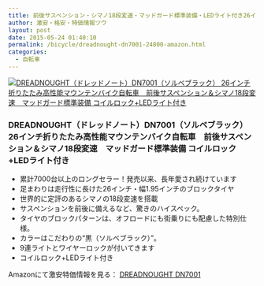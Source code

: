 ```yaml
---
title: 前後サスペンション・シマノ18段変速・マッドガード標準装備・LEDライト付き26インチ折りたたみ高性能マウンテンバイク自転車 タイムセール75％OFF激安特価23,000円台！送料無料！
author: 激安・格安・特価情報ツウ
layout: post
date: 2015-05-24 01:40:10
permalink: /bicycle/dreadnought-dn7001-24800-amazon.html
categories:
  - 自転車
---
```

<div class="img-bg2 img_L">
  <a href="//www.amazon.co.jp/exec/obidos/ASIN/B00VDVY0VK/tokkajohotsu-22/ref=nosim/" name="amanatulink" target="_blank"><img src="//ecx.images-amazon.com/images/I/6150IorelCL._SL160_.jpg" alt="DREADNOUGHT（ドレッドノート）DN7001（ソルベブラック） 26インチ折りたたみ高性能マウンテンバイク自転車　前後サスペンション＆シマノ18段変速　マッドガード標準装備 コイルロック+LEDライト付き" style="border: none;" /></a>
</div>

### DREADNOUGHT（ドレッドノート）DN7001（ソルベブラック） 26インチ折りたたみ高性能マウンテンバイク自転車　前後サスペンション＆シマノ18段変速　マッドガード標準装備 コイルロック+LEDライト付き
<!--more-->

* 累計7000台以上のロングセラー！発売以来、長年愛され続けています
* 足まわりは走行性に長けた26インチ・幅1.95インチのブロックタイヤ
* 世界的に定評のあるシマノの18段変速を搭載
* サスペンションを前後に備えるなど、驚きのハイスペック。
* タイヤのブロックパターンは、オフロードにも街乗りにも配慮した特別仕様。
* カラーはこだわりの“黒（ソルベブラック）”。
* 9連ライトとワイヤーロックが付いてきます
* コイルロック+LEDライト付き

Amazonにて激安特価情報を見る： <a href="//www.amazon.co.jp/exec/obidos/ASIN/B00VDVY0VK/tokkajohotsu-22/ref=nosim/" target="_blank"><span class="fs150p">DREADNOUGHT DN7001</span></a>